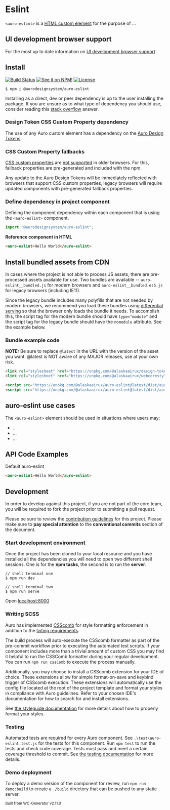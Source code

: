 # Eslint

`<auro-eslint>` is a [HTML custom element](https://developer.mozilla.org/en-US/docs/Web/Web_Components/Using_custom_elements) for the purpose of ...

## UI development browser support

For the most up to date information on [UI development browser support](https://auro.alaskaair.com/support/browsersSupport)

## Install

[![Build Status](https://img.shields.io/github/workflow/status/AlaskaAirlines/auro-eslint/Test%20and%20publish?branch=master&style=for-the-badge)](https://github.com/AlaskaAirlines/auro-eslint/actions?query=workflow%3A%22test+and+publish%22)
[![See it on NPM!](https://img.shields.io/npm/v/@aurodesignsystem/auro-eslint?style=for-the-badge&color=orange)](https://www.npmjs.com/package/@aurodesignsystem/auro-eslint)
[![License](https://img.shields.io/npm/l/@aurodesignsystem/auro-eslint?color=blue&style=for-the-badge)](https://www.apache.org/licenses/LICENSE-2.0)

```shell
$ npm i @aurodesignsystem/auro-eslint
```

Installing as a direct, dev or peer dependency is up to the user installing the package. If you are unsure as to what type of dependency you should use, consider reading this [stack overflow](https://stackoverflow.com/questions/18875674/whats-the-difference-between-dependencies-devdependencies-and-peerdependencies) answer.

### Design Token CSS Custom Property dependency

The use of any Auro custom element has a dependency on the [Auro Design Tokens](https://auro.alaskaair.com/getting-started/developers/design-tokens).

### CSS Custom Property fallbacks

[CSS custom properties](https://developer.mozilla.org/en-US/docs/Web/CSS/Using_CSS_custom_properties) are [not supported](https://auro.alaskaair.com/support/custom-properties) in older browsers. For this, fallback properties are pre-generated and included with the npm.

Any update to the Auro Design Tokens will be immediately reflected with browsers that support CSS custom properties, legacy browsers will require updated components with pre-generated fallback properties.

### Define dependency in project component

Defining the component dependency within each component that is using the `<auro-eslint>` component.

```javascript
import "@aurodesignsystem/auro-eslint";
```

**Reference component in HTML**

```html
<auro-eslint>Hello World</auro-eslint>
```

## Install bundled assets from CDN

In cases where the project is not able to process JS assets, there are pre-processed assets available for use. Two bundles are available -- `auro-eslint__bundled.js` for modern browsers and `auro-eslint__bundled.es5.js` for legacy browsers (including IE11).

Since the legacy bundle includes many polyfills that are not needed by modern browsers, we recommend you load these bundles using [differential serving](https://philipwalton.com/articles/deploying-es2015-code-in-production-today/) so that the browser only loads the bundle it needs. To accomplish this, the script tag for the modern bundle should have `type="module"` and the script tag for the legacy bundle should have the `nomodule` attribute. See the example below.

### Bundle example code

**NOTE:** Be sure to replace `@latest` in the URL with the version of the asset you want. @latest is NOT aware of any MAJOR releases, use at your own risk.

```html
<link rel="stylesheet" href="https://unpkg.com/@alaskaairux/design-tokens@latest/dist/tokens/CSSCustomProperties.css" />
<link rel="stylesheet" href="https://unpkg.com/@alaskaairux/webcorestylesheets@latest/dist/bundled/essentials.css" />

<script src="https://unpkg.com/@alaskaairux/auro-eslint@latest/dist/auro-eslint__bundled.js" type="module"></script>
<script src="https://unpkg.com/@alaskaairux/auro-eslint@latest/dist/auro-eslint__bundled.es5.js" nomodule></script>
```

## auro-eslint use cases

The `<auro-eslint>` element should be used in situations where users may:

* ...
* ...
* ...

## API Code Examples

Default auro-eslint

```html
<auro-eslint>Hello World</auro-eslint>
```

## Development

In order to develop against this project, if you are not part of the core team, you will be required to fork the project prior to submitting a pull request.

Please be sure to review the [contribution guidelines](https://auro.alaskaair.com/getting-started/developers/contributing) for this project. Please make sure to **pay special attention** to the **conventional commits** section of the document.

### Start development environment

Once the project has been cloned to your local resource and you have installed all the dependencies you will need to open two different shell sessions. One is for the **npm tasks**, the second is to run the **server**.

```shell
// shell terminal one
$ npm run dev

// shell terminal two
$ npm run serve
```

Open [localhost:8000](http://localhost:8000/)

### Writing SCSS
Auro has implemented [CSScomb](https://www.npmjs.com/package/csscomb) for style formatting enforcement in addition to the [linting requirements](https://auro.alaskaair.com/webcorestylesheets/linter).

The build process will auto-execute the CSScomb formatter as part of the pre-commit workflow prior to executing the automated test scripts. If your component includes more than a trivial amount of custom CSS you may find it helpful to run the CSSComb formatter during your regular development. You can run `npm run cssComb` to execute the process manually.

Additionally, you may choose to install a CSScomb extension for your IDE of choice. These extensions allow for simple format-on-save and keybind trigger of CSScomb execution. These extensions will automatically use the config file located at the root of the project template and format your styles in compliance with Auro guidelines. Refer to your chosen IDE's documentation for how to search for and install extensions.

See [the styleguide documentation](https://auro.alaskaair.com/webcorestylesheets/guidelines) for more details about how to properly format your styles.

### Testing
Automated tests are required for every Auro component. See `.\test\auro-eslint.test.js` for the tests for this component. Run `npm test` to run the tests and check code coverage. Tests must pass and meet a certain coverage threshold to commit. See [the testing documentation](https://auro.alaskaair.com/support/tests) for more details.

### Demo deployment

To deploy a demo version of the component for review, run `npm run demo:build` to create a `./build` directory that can be pushed to any static server.

<small>Built from WC-Generator v2.11.0</small>

